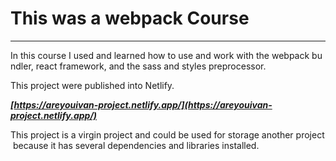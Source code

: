 # This was a webpack Course

---

In this course I used and learned how to use and work with the webpack bundler, react framework, and the sass and styles preprocessor.

This project were published into Netlify.

***[https://areyouivan-project.netlify.app/](https://areyouivan-project.netlify.app/)***

This project is a virgin project and could be used for storage another project because it has several dependencies and libraries installed.